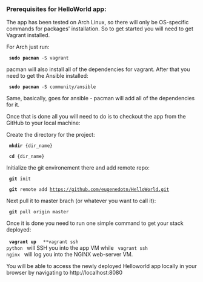 <h3>Prerequisites for HelloWorld app:</h3>

<p>The app has been tested on Arch Linux, so there will only be OS-specific commands for packages' installation.
So to get started you will need to get Vagrant installed.</p>
For Arch just run:

<code> **sudo pacman** -S vagrant </code>

pacman will also install all of the dependencies for vagrant.
After that you need to get the Ansible installed: 

<code> **sudo pacman** -S community/ansible </code>

Same, basically, goes for ansible - pacman will add all of the dependencies for it.

Once that is done all you will need to do is to checkout the app from the GitHub to your local machine:

Create the directory for the project:

<code> **mkdir** {dir_name}</code>

<code> **cd** {dir_name} </code>

Initialize the git environement there and add remote repo:

<code> **git** init </code>

<code> **git** remote add https://github.com/eugenedotn/HelloWorld.git </code>

Next pull it to master brach (or whatever you want to call it):

<code> **git** pull origin master </code>

Once it is done you need to run one simple command to get your stack deployed:

<code> **vagrant up** </code>
<code> **vagrant ssh python </code> will SSH you into the app VM while <code> vagrant ssh nginx </code> will log you into the NGINX web-server VM.

You will be able to access the newly deployed Helloworld app locally in your browser by navigating to http://localhost:8080
